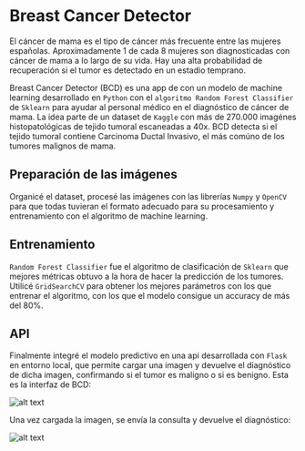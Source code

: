 # Breast Cancer Detector

El cáncer de mama es el tipo de cáncer más frecuente entre las mujeres españolas. Aproximadamente 1 de cada 8 mujeres son diagnosticadas con cáncer de mama a lo largo de su vida. Hay una alta probabilidad de recuperación si el tumor es detectado en un estadio temprano.

Breast Cancer Detector (BCD) es una app de con un modelo de machine learning desarrollado en `Python` con el `algoritmo Random Forest Classifier` de `Sklearn` para ayudar al personal médico en el diagnóstico de cáncer de mama. La idea parte de un dataset de `Kaggle` con más de 270.000 imagénes histopatológicas de tejido tumoral escaneadas a 40x. BCD detecta si el tejido tumoral contiene Carcinoma Ductal Invasivo, el más comúno de los tumores malignos de mama.

## Preparación de las imágenes

Organicé el dataset, procesé las imágenes con las librerías `Numpy` y `OpenCV` para que todas tuvieran el formato adecuado para su procesamiento y entrenamiento con el algoritmo de machine learning.

## Entrenamiento 

`Random Forest Classifier` fue el algoritmo de clasificación de `Sklearn` que mejores métricas obtuvo a la hora de hacer la predicción de los tumores. Utilicé `GridSearchCV` para obtener los mejores parámetros con los que entrenar el algoritmo, con los que el modelo consigue un accuracy de más del 80%.

## API
Finalmente integré el modelo predictivo en una api desarrollada con `Flask` en entorno local, que permite cargar una imagen y devuelve el diagnóstico de dicha imagen, confirmando si el tumor es maligno o si es benigno. Esta es la interfaz de BCD: 

![alt text](https://github.com/cprietosegura/Breast-Cancer-Detector-Model/blob/master/notebooks/api_bcd.jpg)

Una vez cargada la imagen, se envía la consulta y devuelve el diagnóstico:

![alt text](https://github.com/cprietosegura/Breast-Cancer-Detector-Model/blob/master/notebooks/api_bcd_diagnosis.jpg)


